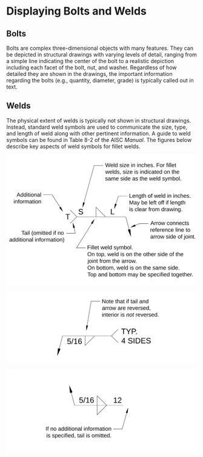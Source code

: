 Displaying Bolts and Welds
==========================

Bolts
-------------
Bolts are complex three-dimensional objects with many features. They can be depicted in structural drawings with varying levels of detail, ranging from a simple line indicating the center of the bolt to a realistic depiction including each facet of the bolt, nut, and washer. Regardless of how detailed they are shown in the drawings, the important information regarding the bolts (e.g., quantity, diameter, grade) is typically called out in text. 


Welds
-----
The physical extent of welds is typically not shown in structural drawings. Instead, standard weld symbols are used to communicate the size, type, and length of weld along with other pertinent information. A guide to weld symbols can be found in Table 8-2 of the AISC *Manual*. The figures below describe key aspects of weld symbols for fillet welds. 

![Weld symbols for fillet welds](./weld-symbols-1.svg)

![5/16" fillet weld on arrow side of joint](./weld-symbols-2.svg)

![5/16" fillet weld, 12" long, on both sides of joint](./weld-symbols-3.svg)
